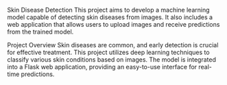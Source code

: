 Skin Disease Detection
This project aims to develop a machine learning model capable of detecting skin diseases from images. It also includes a web application that allows users to upload images and receive predictions from the trained model.

Project Overview
Skin diseases are common, and early detection is crucial for effective treatment. This project utilizes deep learning techniques to classify various skin conditions based on images. The model is integrated into a Flask web application, providing an easy-to-use interface for real-time predictions.
